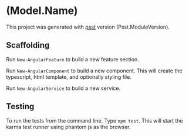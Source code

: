 # $($Model.Name)

This project was generated with [psst]($($Psst.PrivateData.PSData.ProjectUri)) version $($Psst.ModuleVersion).

## Scaffolding

Run `New-AngularFeature` to build a new feature section. 

Run `New-AngularComponent` to build a new component. This will create the typescript, html template, 
and optionally styling file.

Run `New-AngularService` to build a new service.

## Testing 

To run the tests from the command line. Type `npm test`. 
This will start the karma test runner using phantom js as the browser.  